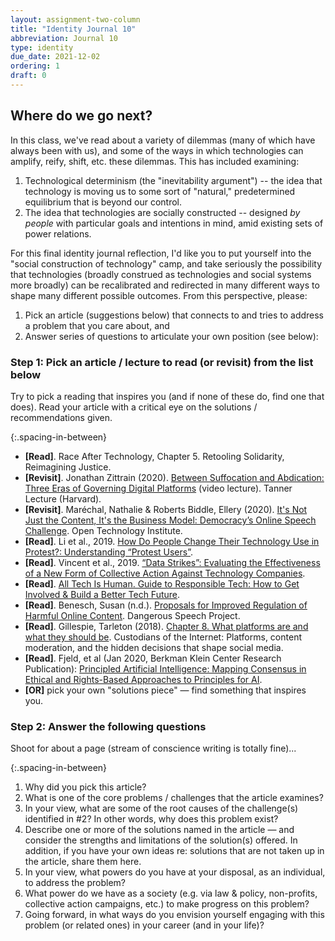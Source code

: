 ```yaml
---
layout: assignment-two-column
title: "Identity Journal 10"
abbreviation: Journal 10
type: identity
due_date: 2021-12-02
ordering: 1
draft: 0
---
```


<style>
    .spacing-in-between li {
        margin-bottom: 20px;
    }
</style>

## Where do we go next?

In this class, we've read about a variety of dilemmas (many of which have always been with us), and some of the ways in which technologies can amplify, reify, shift, etc. these dilemmas. This has included examining:

1. Technological determinism (the "inevitability argument") -- the idea that technology is moving us to some sort of "natural," predetermined equilibrium that is beyond our control.
2. The idea that technologies are socially constructed -- designed *by people* with particular goals and intentions in mind, amid existing sets of power relations.

For this final identity journal reflection, I'd like you to put yourself into the "social construction of technology" camp, and take seriously the possibility that technologies (broadly construed as technologies and social systems more broadly) can be recalibrated and redirected in many different ways to shape many different possible outcomes. From this perspective, please:

1. Pick an article (suggestions below) that connects to and tries to address a problem that you care about, and
2. Answer series of questions to articulate your own position (see below):

### Step 1: Pick an article / lecture to read (or revisit) from the list below

Try to pick a reading that inspires you (and if none of these do, find one that does). Read your article with a critical eye on the solutions / recommendations given.

{:.spacing-in-between}
* **[Read]**. Race After Technology, Chapter 5. Retooling Solidarity, Reimagining Justice.
* **[Revisit]**. Jonathan Zittrain (2020).
[Between Suffocation and Abdication: Three Eras of Governing Digital Platforms](https://www.youtube.com/watch?v=xBfYsBbDve8&amp;feature=youtu.be) (video lecture). Tanner Lecture (Harvard).
* **[Revisit]**. Maréchal, Nathalie & Roberts Biddle, Ellery (2020). [It's Not Just the Content, It's the Business Model: Democracy’s Online Speech Challenge](https://www.newamerica.org/oti/reports/its-not-just-content-its-business-model/). Open Technology Institute.
* **[Read]**. Li et al., 2019. [How Do People Change Their Technology Use in Protest?: Understanding “Protest Users”](https://www.psagroup.org/static/publications/cscw2019_protest_nonuse_camera_ready.pdf). 
* **[Read]**. Vincent et al., 2019. [“Data Strikes”: Evaluating the Effectiveness of a New Form of Collective Action Against Technology Companies](http://www.nickmvincent.com/static/www2019_datastrike.pdf). 
* **[Read]**. [All Tech Is Human. Guide to Responsible Tech: How to Get Involved & Build a Better Tech Future](https://www.scribd.com/document/476272088/Guide-to-Responsible-Tech-How-to-Get-Involved-Build-a-Better-Tech-Future).
* **[Read]**. Benesch, Susan (n.d.). [Proposals for Improved Regulation of Harmful Online Content](https://dangerousspeech.org/wp-content/uploads/2020/06/Proposals-for-Improved-Regulation-of-Harmful-Online-Content-Formatted-v5.2.1.pdf). Dangerous Speech Project.
* **[Read]**. Gillespie, Tarleton (2018). [Chapter 8. What platforms are and what they should be](https://canvas.northwestern.edu/files/11895895/download?download_frd=1). Custodians of the Internet: Platforms, content moderation, and the hidden decisions that shape social media.
* **[Read]**. Fjeld, et al (Jan 2020, Berkman Klein Center Research Publication): [Principled Artificial Intelligence: Mapping Consensus in Ethical and Rights-Based Approaches to Principles for AI](https://papers.ssrn.com/sol3/papers.cfm?abstract_id=3518482).
* **[OR]** pick your own "solutions piece" — find something that inspires you.

### Step 2: Answer the following questions
Shoot for about a page (stream of conscience writing is totally fine)...

{:.spacing-in-between}
1. Why did you pick this article?
1. What is one of the core problems / challenges that the article examines?
1. In your view, what are some of the root causes of the challenge(s) identified in #2? In other words, why does this problem exist?
1. Describe one or more of the solutions named in the article — and consider the strengths and limitations of the solution(s) offered. In addition, if you have your own ideas re: solutions that are not taken up in the article, share them here.
1. In your view, what powers do you have at your disposal, as an individual, to address the problem?
1. What power do we have as a society (e.g. via law & policy, non-profits, collective action campaigns, etc.) to make progress on this problem?
1. Going forward, in what ways do you envision yourself engaging with this problem (or related ones) in your career (and in your life)?